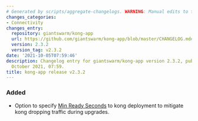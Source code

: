 ```yaml
---
# Generated by scripts/aggregate-changelogs. WARNING: Manual edits to this files will be overwritten.
changes_categories:
- Connectivity
changes_entry:
  repository: giantswarm/kong-app
  url: https://github.com/giantswarm/kong-app/blob/master/CHANGELOG.md#232---2021-10-05
  version: 2.3.2
  version_tag: v2.3.2
date: '2021-10-05T07:59:46'
description: Changelog entry for giantswarm/kong-app version 2.3.2, published on 05
  October 2021, 07:59.
title: kong-app release v2.3.2
---
```


### Added
- Option to specify [Min Ready Seconds](https://kubernetes.io/docs/concepts/workloads/controllers/deployment/#min-ready-seconds) to kong deployment to mitigate kong dropping traffic during upgrades.
